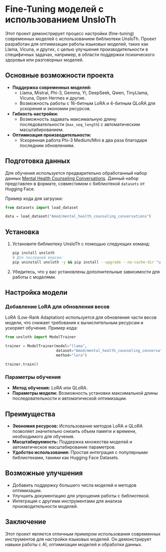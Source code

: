 # Fine-Tuning моделей с использованием UnsloTh

Этот проект демонстрирует процесс настройки (fine-tuning) современных моделей с использованием библиотеки UnsloTh. Проект разработан для оптимизации работы языковых моделей, таких как Llama, Vicuna, и других, с целью улучшения производительности в специфичных задачах, например, в области поддержки психического здоровья или разговорных моделей.

## Основные возможности проекта
- **Поддержка современных моделей:**
  - Llama, Mistral, Phi-3, Gemma, Yi, DeepSeek, Qwen, TinyLlama, Vicuna, Open Hermes и другие.
  - Возможность работы с 16-битным LoRA и 4-битным QLoRA для ускорения и экономии ресурсов.
- **Гибкость настройки:**
  - Возможность задавать максимальную длину последовательности (`max_seq_length`) с автоматическим масштабированием.
- **Оптимизация производительности:**
  - Ускоренная работа Phi-3 Medium/Mini в два раза благодаря последним обновлениям.

## Подготовка данных
Для обучения используется предварительно обработанный набор данных [Mental Health Counseling Conversations](https://huggingface.co/datasets/Amod/mental_health_counseling_conversations). Данный набор представлен в формате, совместимом с библиотекой `datasets` от Hugging Face.

Пример кода для загрузки:
```python
from datasets import load_dataset

data = load_dataset("Amod/mental_health_counseling_conversations")
```

## Установка
1. Установите библиотеку UnsloTh с помощью следующих команд:
   ```bash
   pip install unsloth
   # Для последней версии:
   pip uninstall unsloth -y && pip install --upgrade --no-cache-dir "unsloth[colab-new] @ git+https://github.com/unslothai/unsloth.git"
   ```

2. Убедитесь, что у вас установлены дополнительные зависимости для работы с моделями.

## Настройка модели
### Добавление LoRA для обновления весов
LoRA (Low-Rank Adaptation) используется для обновления части весов модели, что снижает требования к вычислительным ресурсам и ускоряет обучение.
Пример кода:
```python
from unsloth import ModelTrainer

trainer = ModelTrainer(model="llama",
                       dataset="Amod/mental_health_counseling_conversations",
                       method="lora")

trainer.train()
```

### Параметры обучения
- **Метод обучения:** LoRA или QLoRA.
- **Параметры модели:** Возможность установки максимальной длины последовательности и автоматической оптимизации.

## Преимущества
- **Экономия ресурсов:** Использование методов LoRA и QLoRA позволяет значительно снизить объем памяти и времени, необходимого для обучения.
- **Масштабируемость:** Поддержка множества моделей и автоматическое масштабирование параметров.
- **Удобство использования:** Простая интеграция с популярными библиотеками, такими как Hugging Face Datasets.

## Возможные улучшения
- Добавить поддержку большего числа моделей и методов оптимизации.
- Улучшить документацию для упрощения работы с библиотекой.
- Интеграция с другими инструментами для анализа производительности моделей.

## Заключение
Этот проект является отличным примером использования современных инструментов для настройки языковых моделей. Он демонстрирует навыки работы с AI, оптимизации моделей и обработки данных.
